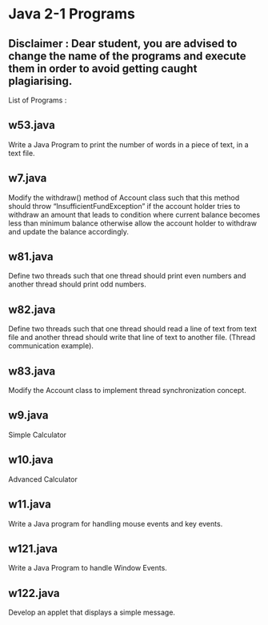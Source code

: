 # Java 2-1 Programs
## Disclaimer : Dear student, you are advised to change the name of the programs and execute them in order to avoid getting caught plagiarising.

List of Programs :

## w53.java
Write a Java Program to print the number of words in a piece of text, in a text file.


## w7.java
Modify the withdraw() method of Account class such that this method should throw
“InsufficientFundException” if the account holder tries to withdraw an amount that leads to
condition where current balance becomes less than minimum balance otherwise allow the
account holder to withdraw and update the balance accordingly.


## w81.java
Define two threads such that one thread should print even numbers and another thread should
print odd numbers.

## w82.java
Define two threads such that one thread should read a line of text from text file and another
thread should write that line of text to another file. (Thread communication example).

## w83.java
Modify the Account class to implement thread synchronization concept.

## w9.java
Simple Calculator

## w10.java
Advanced Calculator

## w11.java
Write a Java program for handling mouse events and key events.

## w121.java
Write a Java Program to handle Window Events.

## w122.java
Develop an applet that displays a simple message.
